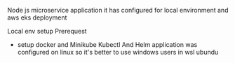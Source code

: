 Node js microservice application
it has configured for local environment and aws eks deployment

Local env setup 
Prerequest
 * setup docker and Minikube Kubectl And Helm application was configured on linux so it's better to use windows users in wsl ubundu
